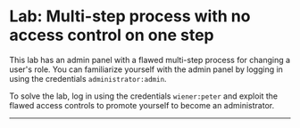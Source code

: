 # Lab: Multi-step process with no access control on one step

This lab has an admin panel with a flawed multi-step process for changing a user's role.
You can familiarize yourself with the admin panel by logging in using the credentials `administrator:admin`.

To solve the lab, log in using the credentials `wiener:peter` and exploit the flawed access controls to promote yourself to become an administrator.

---

